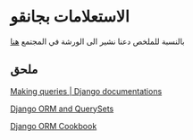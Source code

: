 # الاستعلامات بجانقو

بالنسبة للملخص دعنا نشير الى الورشة في المجتمع [هنا](https://forums.coretabs.net/t/13-ورشة-ال-django-orm/5138)

## ملحق

[Making queries | Django documentations](https://docs.djangoproject.com/en/3.0/topics/db/queries/)

[Django ORM and QuerySets](https://tutorial.djangogirls.org/en/django_orm/#django-orm-and-querysets)

[Django ORM Cookbook](https://books.agiliq.com/projects/django-orm-cookbook/en/latest/)